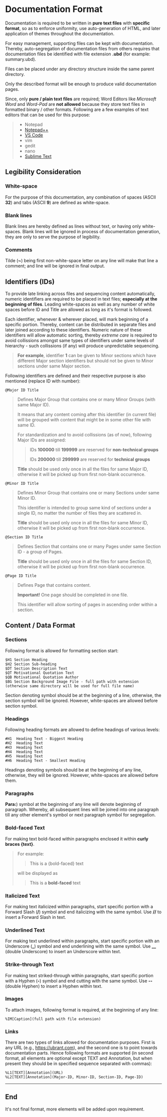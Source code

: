 # Documentation Format

Documentation is required to be written in **pure text files** with **specific format**, so as to enforce uniformity, use auto-generation of HTML, and later application of themes throughout the documentation.

For easy management, supporting files can be kept with documentation. Thereby, auto-segregation of documentation files from others requires that documentation files be identified with file extension **.ubd** (for example: summary.ubd).

Files can be placed under any directory structure inside the same parent directory.

Only the described format will be enough to produce valid documentation pages.

Since, only **pure / plain text files** are required; Word Editors like _Microsoft Word_ and _Word-Pad_ are **not allowed** because they store text files in formatted binary / other formats. Following are a few examples of text editors that can be used for this purpose:

> * Notepad
> * [Notepad++](https://notepad-plus-plus.org/downloads/)
> * [VS Code](https://code.visualstudio.com/Download)
> * vim
> * gedit
> * nano
> * [Sublime Text](https://www.sublimetext.com/)



## Legibility Consideration

### White-space
For the purpose of this documentation, any combination of spaces (ASCII **32**) and tabs (ASCII **9**) are defined as white-space.

### Blank lines
Blank lines are hereby defined as lines without text, or having only white-spaces. Blank lines will be ignored in process of documentation generation, they are only to serve the purpose of legibility.

### Comments
Tilde (**~**) being first non-white-space letter on any line will make that line a comment; and line will be ignored in final output.



## Identifiers (IDs)

To provide late linking across files and sequencing content automatically, numeric identifiers are required to be placed in text files; **especially at the beginning of files**. Leading white-spaces as well as any number of white spaces before ID and Title are allowed as long as it's format is followed.

Each identifier, whenever & wherever placed, will mark beginning of a specific portion. Thereby, content can be distributed in separate files and later joined according to these identifiers. Numeric nature of these identifiers will allow automatic sorting, thereby _extreme care_ is required to avoid collissions amongst same types of identifiers under same levels of hierarchy - such collissions (if any) will produce unpredictable sequencing.

> **For example**, identifier **1** can be given to Minor sections which have different Major section identifiers but should not be given to Minor sections under same Major section.

Following identifiers are defined and their respective purpose is also mentioned (replace ID with number):


```
@Major ID Title
```

> Defines Major Group that contains one or many Minor Groups (with same Major ID).
> 
> It means that any content coming after this identifier (in current file) will be grouped with content that might be in some other file with same ID.
> 
> For standardization and to avoid collissions (as of now), following Major IDs are assigned:
> 
>> IDs **100000** till **199999** are reserved for **non-technical groups**
>> 
>> IDs **200000** till **299999** are reserved for **technical groups**
>
> **Title** should be used only once in all the files for same Major ID, otherwise it will be picked up from first non-blank occurrence.


```
@Minor ID Title
```

> Defines Minor Group that contains one or many Sections under same Minor ID.
> 
> This identifier is intended to group same kind of sections under a single ID, no matter the number of files they are scattered in.
>
> **Title** should be used only once in all the files for same Minor ID, otherwise it will be picked up from first non-blank occurrence.


```
@Section ID Title
```

> Defines Section that contains one or many Pages under same Section ID - a group of Pages.
>
> **Title** should be used only once in all the files for same Section ID, otherwise it will be picked up from first non-blank occurrence.


```
@Page ID Title
```

> Defines Page that contains content.
> 
> **Important!** One page should be completed in one file.
> 
> This identifier will allow sorting of pages in ascending order within a section.



## Content / Data Format


### Sections

Following format is allowed for formatting section start:

```
$H1 Section Heading
$H2 Section Sub-heading
$DT Section Description Text
$QT Motivational Quotation Text
$QB Motivational Quotation Author
$BG Section Background Image File - full path with extension (otherwise same directory will be used for full file name)
```

Section denoting symbol should be at the beginning of a line, otherwise, the section symbol will be ignored. However, white-spaces are allowed before section symbol.


### Headings

Following heading formats are allowed to define headings of various levels:

```
#H1  Heading Text - Biggest Heading
#H2  Heading Text
#H3  Heading Text
#H4  Heading Text
#H5  Heading Text
#H6  Heading Text - Smallest Heading
```

Headings denoting symbols should be at the beginning of any line, otherwise, they will be ignored. However, white-spaces are allowed before them.


### Paragraphs

**Para:**) symbol at the beginning of any line will denote beginning of paragraph. Whereby, all subsequent lines will be joined into one paragraph till any other element's symbol or next paragraph symbol for segregation.


### Bold-faced Text

For making text bold-faced within paragraphs enclosed it within **curly braces {text}**.

> For example:
> 
>> This is a {bold-faced} text
> 
> will be displayed as
> 
>> This is a **bold-faced** text


### Italicized Text

For making text italicized within paragraphs, start specific portion with a Forward Slash (**/**) symbol and end italicizing with the same symbol. Use **//** to insert a Forward Slash in text.


### Underlined Text

For making text underlined within paragraphs, start specific portion with an Underscore (**\_**) symbol and end underlining with the same symbol. Use **\_\_** (double Underscore) to insert an Underscore within text.


### Strike-through Text

For making text striked-through within paragraphs, start specific portion with a Hyphen (**-**) symbol and end cutting with the same symbol. Use **--** (double Hyphen) to insert a Hyphen within text.


### Images

To attach images, following format is required, at the beginning of any line:

```
%IM[Caption](full path with file extension)
```


### Links

There are two types of links allowed for documentation purposes. First is any URL (e.g., https://ubrant.com), and the second one is to point towards documentation parts. Hence following formats are supported (in second format, all elements are optional except TEXT and Annotation, but when present they should be in specified sequence separated with commas):

```
%L1[TEXT][Annotation](URL)
%L2[TEXT][Annotation](Major-ID, Minor-ID, Section-ID, Page-ID)
```

---

## End

It's not final format, more elements will be added upon requirement.

